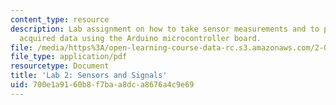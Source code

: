 ```yaml
---
content_type: resource
description: Lab assignment on how to take sensor measurements and to process the
  acquired data using the Arduino microcontroller board.
file: /media/https%3A/open-learning-course-data-rc.s3.amazonaws.com/2-017j-design-of-electromechanical-robotic-systems-fall-2009/700e1a9160b8f7baa8dca8676a4c9e69_MIT2_017JF09_lab2.pdf
file_type: application/pdf
resourcetype: Document
title: 'Lab 2: Sensors and Signals'
uid: 700e1a91-60b8-f7ba-a8dc-a8676a4c9e69
---
```


